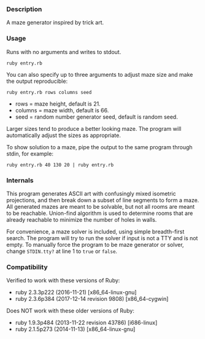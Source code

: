 ### Description

A maze generator inspired by trick art.

### Usage

Runs with no arguments and writes to stdout.

    ruby entry.rb

You can also specify up to three arguments to adjust maze size and
make the output reproducible:

    ruby entry.rb rows columns seed

* rows = maze height, default is 21.
* columns = maze width, default is 66.
* seed = random number generator seed, default is random seed.

Larger sizes tend to produce a better looking maze.  The program will
automatically adjust the sizes as appropriate.

To show solution to a maze, pipe the output to the same program
through stdin, for example:

    ruby entry.rb 40 130 20 | ruby entry.rb


### Internals

This program generates ASCII art with confusingly mixed isometric
projections, and then break down a subset of line segments to form a
maze.  All generated mazes are meant to be solvable, but not all rooms
are meant to be reachable.  Union-find algorithm is used to determine
rooms that are already reachable to minimize the number of holes in
walls.

For convenience, a maze solver is included, using simple breadth-first
search.  The program will try to run the solver if input is not a TTY
and is not empty.  To manually force the program to be maze generator
or solver, change `STDIN.tty?` at line 1 to `true` or `false`.


### Compatibility

Verified to work with these versions of Ruby:

* ruby 2.3.3p222 (2016-11-21) [x86\_64-linux-gnu]
* ruby 2.3.6p384 (2017-12-14 revision 9808) [x86\_64-cygwin]

Does NOT work with these older versions of Ruby:

* ruby 1.9.3p484 (2013-11-22 revision 43786) [i686-linux]
* ruby 2.1.5p273 (2014-11-13) [x86\_64-linux-gnu]
